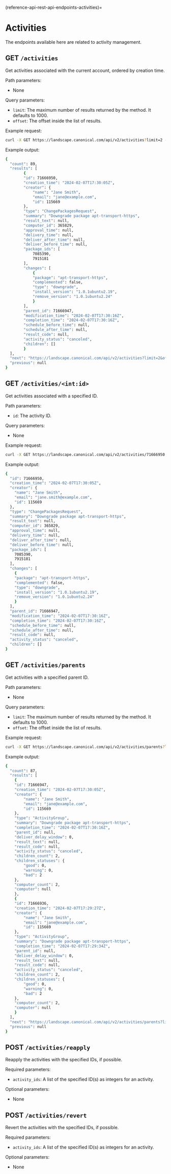 (reference-api-rest-api-endpoints-activities)=
# Activities

The endpoints available here are related to activity management.

## GET `/activities`

Get activities associated with the current account, ordered by creation time.

Path parameters:

- None

Query parameters:

- `limit`: The maximum number of results returned by the method. It defaults to 1000.
- `offset`: The offset inside the list of results.

Example request:

```bash
curl -X GET https://landscape.canonical.com/api/v2/activities?limit=2 -H "Authorization: Bearer $JWT"
```

Example output:

```bash
{
  "count": 89,
  "results": [
		{
	  	"id": 71666950,
	  	"creation_time": "2024-02-07T17:30:05Z",
	  	"creator": {
	    	"name": "Jane Smith",
	    	"email": "jane@example.com",
	    	"id": 115669
	  	},
	  	"type": "ChangePackagesRequest",
	  	"summary": "Downgrade package apt-transport-https",
	  	"result_text": null,
	  	"computer_id": 365829,
	  	"approval_time": null,
	  	"delivery_time": null,
	  	"deliver_after_time": null,
	  	"deliver_before_time": null,
	  	"package_ids": [
	    	7085390,
	    	7915181
	  	],
	  	"changes": [
	    	{
	      	"package": "apt-transport-https",
	      	"complemented": false,
	      	"type": "downgrade",
	      	"install_version": "1.0.1ubuntu2.19",
	      	"remove_version": "1.0.1ubuntu2.24"
	    	}
	  	],
	  	"parent_id": 71666947,
	  	"modification_time": "2024-02-07T17:30:16Z",
	  	"completion_time": "2024-02-07T17:30:16Z",
	  	"schedule_before_time": null,
	  	"schedule_after_time": null,
	  	"result_code": null,
	  	"activity_status": "canceled",
	  	"children": []
		}
  ],
  "next": "https://landscape.canonical.com/api/v2/activities?limit=2&offset=2",
  "previous": null
}

```

## GET `/activities/<int:id>`

Get activities associated with a specified ID.

Path parameters:

- `id`: The activity ID.

Query parameters:

- None

Example request:

```bash
curl -X GET https://landscape.canonical.com/api/v2/activities/71666950 -H "Authorization: Bearer $JWT"
```

Example output:

```bash
{
  "id": 71666950,
  "creation_time": "2024-02-07T17:30:05Z",
  "creator": {
	"name": "Jane Smith",
	"email": "jane.smith@example.com",
	"id": 115669
  },
  "type": "ChangePackagesRequest",
  "summary": "Downgrade package apt-transport-https",
  "result_text": null,
  "computer_id": 365829,
  "approval_time": null,
  "delivery_time": null,
  "deliver_after_time": null,
  "deliver_before_time": null,
  "package_ids": [
	7085390,
	7915181
  ],
  "changes": [
	{
  	"package": "apt-transport-https",
  	"complemented": false,
  	"type": "downgrade",
  	"install_version": "1.0.1ubuntu2.19",
  	"remove_version": "1.0.1ubuntu2.24"
	}
  ],
  "parent_id": 71666947,
  "modification_time": "2024-02-07T17:30:16Z",
  "completion_time": "2024-02-07T17:30:16Z",
  "schedule_before_time": null,
  "schedule_after_time": null,
  "result_code": null,
  "activity_status": "canceled",
  "children": []
}

```

## GET `/activities/parents`

Get activities with a specified parent ID.

Path parameters:

- None

Query parameters:

- `limit`: The maximum number of results returned by the method. It defaults to 1000.
- `offset`: The offset inside the list of results.

Example request:

```bash
curl -X GET https://landscape.canonical.com/api/v2/activities/parents?limit=2 -H "Authorization: Bearer $JWT
```

Example output:

```bash
{
  "count": 87,
  "results": [
	{
  	"id": 71666947,
  	"creation_time": "2024-02-07T17:30:05Z",
  	"creator": {
    	"name": "Jane Smith",
    	"email": "jane@example.com",
    	"id": 115669
  	},
  	"type": "ActivityGroup",
  	"summary": "Downgrade package apt-transport-https",
  	"completion_time": "2024-02-07T17:30:16Z",
  	"parent_id": null,
  	"deliver_delay_window": 0,
  	"result_text": null,
  	"result_code": null,
  	"activity_status": "canceled",
  	"children_count": 2,
  	"children_statuses": {
    	"good": 0,
    	"warning": 0,
    	"bad": 2
  	},
  	"computer_count": 2,
  	"computer": null
	},
	{
  	"id": 71666936,
  	"creation_time": "2024-02-07T17:29:27Z",
  	"creator": {
    	"name": "Jane Smith",
    	"email": "jane@example.com",
    	"id": 115669
  	},
  	"type": "ActivityGroup",
  	"summary": "Downgrade package apt-transport-https",
  	"completion_time": "2024-02-07T17:29:34Z",
  	"parent_id": null,
  	"deliver_delay_window": 0,
  	"result_text": null,
  	"result_code": null,
  	"activity_status": "canceled",
  	"children_count": 2,
  	"children_statuses": {
    	"good": 0,
    	"warning": 0,
    	"bad": 2
  	},
  	"computer_count": 2,
  	"computer": null
	}
  ],
  "next": "https://landscape.canonical.com/api/v2/activities/parents?limit=2&offset=2",
  "previous": null
}

```

## POST `/activities/reapply`

Reapply the activities with the specified IDs, if possible.

Required parameters:

- `activity_ids`: A list of the specified ID(s) as integers for an activity.

Optional parameters:

- None

## POST `/activities/revert`

Revert the activities with the specified IDs, if possible.

Required parameters:

- `activity_ids`: A list of the specified ID(s) as integers for an activity.

Optional parameters:

- None

